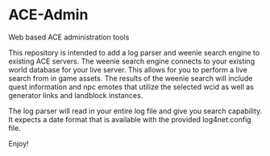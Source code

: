 # ACE-Admin
Web based ACE administration tools

This repository is intended to add a log parser and weenie search engine to existing ACE servers.
The weenie search engine connects to your existing world database for your live server. This allows for you to perform a live search from in game assets.
The results of the weenie search will include quest information and npc emotes that utilize the selected wcid as well as generator links and landblock instances.

The log parser will read in your entire log file and give you search capability. It expects a date format that is available with the provided log4net.config file.

Enjoy!

